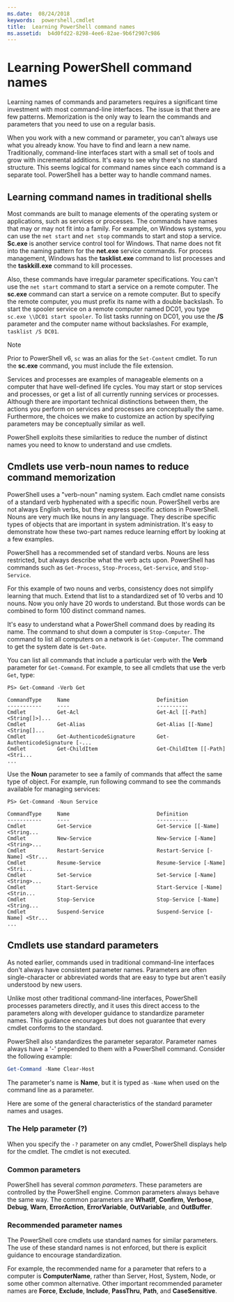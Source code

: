 ```yaml
---
ms.date:  08/24/2018
keywords:  powershell,cmdlet
title:  Learning PowerShell command names
ms.assetid:  b4d0fd22-8298-4ee6-82ae-9b6f2907c986
---
```


# Learning PowerShell command names

Learning names of commands and parameters requires a significant time investment with most
command-line interfaces. The issue is that there are few patterns. Memorization is the only way to
learn the commands and parameters that you need to use on a regular basis.

When you work with a new command or parameter, you can't always use what you already know. You have
to find and learn a new name. Traditionally, command-line interfaces start with a small set of
tools and grow with incremental additions. It's easy to see why there's no standard structure.
This seems logical for command names since each command is a separate tool. PowerShell has a better
way to handle command names.

## Learning command names in traditional shells

Most commands are built to manage elements of the operating system or applications, such as
services or processes. The commands have names that may or may not fit into a family. For example,
on Windows systems, you can use the `net start` and `net stop` commands to start and stop a
service. **Sc.exe** is another service control tool for Windows. That name does not fit into the
naming pattern for the **net.exe** service commands. For process management, Windows has the
**tasklist.exe** command to list processes and the **taskkill.exe** command to kill processes.

Also, these commands have irregular parameter specifications. You can't use the `net start` command
to start a service on a remote computer. The **sc.exe** command can start a service on a remote
computer. But to specify the remote computer, you must prefix its name with a double backslash. To
start the spooler service on a remote computer named DC01, you type `sc.exe \\DC01 start spooler`.
To list tasks running on DC01, you use the **/S** parameter and the computer name without
backslashes. For example, `tasklist /S DC01`.

> [!NOTE]
> Prior to PowerShell v6, `sc` was an alias for the `Set-Content` cmdlet. To run the **sc.exe**
> command, you must include the file extension.

Services and processes are examples of manageable elements on a computer that have well-defined
life cycles. You may start or stop services and processes, or get a list of all currently
running services or processes. Although there are important technical distinctions between them,
the actions you perform on services and processes are conceptually the same. Furthermore, the
choices we make to customize an action by specifying parameters may be conceptually similar as
well.

PowerShell exploits these similarities to reduce the number of distinct names you need to know to
understand and use cmdlets.

## Cmdlets use verb-noun names to reduce command memorization

PowerShell uses a "verb-noun" naming system. Each cmdlet name consists of a standard verb
hyphenated with a specific noun. PowerShell verbs are not always English verbs, but they express
specific actions in PowerShell. Nouns are very much like nouns in any language. They describe
specific types of objects that are important in system administration. It's easy to demonstrate
how these two-part names reduce learning effort by looking at a few examples.

PowerShell has a recommended set of standard verbs. Nouns are less restricted, but always describe
what the verb acts upon. PowerShell has commands such as `Get-Process`, `Stop-Process`,
`Get-Service`, and `Stop-Service`.

For this example of two nouns and verbs, consistency does not simplify learning that much. Extend
that list to a standardized set of 10 verbs and 10 nouns. Now you only have 20 words to understand.
But those words can be combined to form 100 distinct command names.

It's easy to understand what a PowerShell command does by reading its name. The command to shut
down a computer is `Stop-Computer`. The command to list all computers on a network is
`Get-Computer`. The command to get the system date is `Get-Date`.

You can list all commands that include a particular verb with the **Verb** parameter for
`Get-Command`. For example, to see all cmdlets that use the verb `Get`, type:

```
PS> Get-Command -Verb Get

CommandType     Name                            Definition
-----------     ----                            ----------
Cmdlet          Get-Acl                         Get-Acl [[-Path] <String[]>]...
Cmdlet          Get-Alias                       Get-Alias [[-Name] <String[]...
Cmdlet          Get-AuthenticodeSignature       Get-AuthenticodeSignature [-...
Cmdlet          Get-ChildItem                   Get-ChildItem [[-Path] <Stri...
...
```

Use the **Noun** parameter to see a family of commands that affect the same type of object. For
example, run following command to see the commands  available for managing services:

```
PS> Get-Command -Noun Service

CommandType     Name                            Definition
-----------     ----                            ----------
Cmdlet          Get-Service                     Get-Service [[-Name] <String...
Cmdlet          New-Service                     New-Service [-Name] <String>...
Cmdlet          Restart-Service                 Restart-Service [-Name] <Str...
Cmdlet          Resume-Service                  Resume-Service [-Name] <Stri...
Cmdlet          Set-Service                     Set-Service [-Name] <String>...
Cmdlet          Start-Service                   Start-Service [-Name] <Strin...
Cmdlet          Stop-Service                    Stop-Service [-Name] <String...
Cmdlet          Suspend-Service                 Suspend-Service [-Name] <Str...
...
```

## Cmdlets use standard parameters

As noted earlier, commands used in traditional command-line interfaces don't always have consistent
parameter names. Parameters are often single-character or abbreviated words that are easy to type
but aren't easily understood by new users.

Unlike most other traditional command-line interfaces, PowerShell processes parameters directly,
and it uses this direct access to the parameters along with developer guidance to standardize
parameter names. This guidance encourages but does not guarantee that every cmdlet conforms to the
standard.

PowerShell also standardizes the parameter separator. Parameter names always have a '-' prepended
to them with a PowerShell command. Consider the following example:

```powershell
Get-Command -Name Clear-Host
```

The parameter's name is **Name**, but it is typed as `-Name` when used on the command line as a
parameter.

Here are some of the general characteristics of the standard parameter names and usages.

### The Help parameter (?)

When you specify the `-?` parameter on any cmdlet, PowerShell displays help for the cmdlet.
The cmdlet is not executed.

### Common parameters

PowerShell has several *common parameters*. These parameters are controlled by the PowerShell
engine. Common parameters always behave the same way. The common parameters are **WhatIf**,
**Confirm**, **Verbose**, **Debug**, **Warn**, **ErrorAction**, **ErrorVariable**, **OutVariable**,
and **OutBuffer**.

### Recommended parameter names

The PowerShell core cmdlets use standard names for similar parameters. The use of these standard
names is not enforced, but there is explicit guidance to encourage standardization.

For example, the recommended name for a parameter that refers to a computer is **ComputerName**,
rather than Server, Host, System, Node, or some other common alternative. Other important
recommended parameter names are **Force**, **Exclude**, **Include**, **PassThru**, **Path**, and
**CaseSensitive**.
